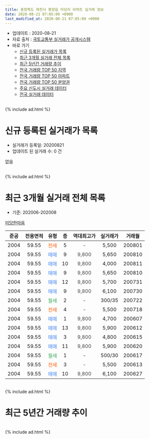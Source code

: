 ```yaml
---
title: 충청북도 제천시 봉양읍 미당리 아파트 실거래 정보
date: 2020-08-21 07:05:09 +0900
last_modified_at: 2020-08-21 07:05:09 +0900
---
```


* 업데이트 : 2020-08-21
* 자료 출처 : [국토교통부 실거래가 공개시스템](http://rt.molit.go.kr)
* 바로 가기
    * [신규 등록된 실거래가 목록](#신규-등록된-실거래가-목록)
    * [최근 3개월 실거래 전체 목록](#최근-3개월-실거래-전체-목록)
    * [최근 5년간 거래량 추이](#최근-5년간-거래량-추이)
    * [전국 거래량 TOP 50 지역](https://inasie.github.io/apt-trade-info/최근-3개월-전국에서-가장-거래가-많이-발생한-지역)
    * [전국 거래량 TOP 50 아파트](https://inasie.github.io/apt-trade-info/최근-3개월-전국에서-가장-거래가-많이-발생한-아파트)
    * [전국 거래량 TOP 50 분양권](https://inasie.github.io/apt-trade-info/최근-3개월-전국에서-가장-거래가-많이-발생한-분양권)
    * [주요 신도시 실거래 데이터](https://inasie.github.io/apt-trade-info/주요-신도시)
    * [전국 실거래 데이터](https://inasie.github.io/apt-trade-info/전국)
<br>
{% include ad.html %}
<br>

# 신규 등록된 실거래가 목록
* 실거래가 등록일: 20200821
* 업데이트 된 실거래 수: 0 건

없음

<br>
{% include ad.html %}
<br>

# 최근 3개월 실거래 전체 목록
* 기준: 202006-202008


[미당한마음](https://search.naver.com/search.naver?query=%EC%B6%A9%EC%B2%AD%EB%B6%81%EB%8F%84+%EC%A0%9C%EC%B2%9C%EC%8B%9C+%EB%B4%89%EC%96%91%EC%9D%8D+%EB%AF%B8%EB%8B%B9%EB%A6%AC+%EB%AF%B8%EB%8B%B9%ED%95%9C%EB%A7%88%EC%9D%8C)

|준공|전용면적|유형|층|역대최고가|실거래가|거래월|
|:---:|:---:|:---:|:---:|:---:|:---:|:---:|
|2004|59.55|<span style="color:#ff5a00">전세</span>|5|<span style="color:#444444">-</span>|5,500|200801|
|2004|59.55|<span style="color:#4285f3">매매</span>|9|<span style="color:#444444">9,800</span>|5,650|200810|
|2004|59.55|<span style="color:#4285f3">매매</span>|10|<span style="color:#444444">9,800</span>|4,000|200811|
|2004|59.55|<span style="color:#4285f3">매매</span>|9|<span style="color:#444444">9,800</span>|5,650|200810|
|2004|59.55|<span style="color:#4285f3">매매</span>|12|<span style="color:#444444">9,800</span>|5,700|200731|
|2004|59.55|<span style="color:#4285f3">매매</span>|9|<span style="color:#444444">9,800</span>|6,100|200730|
|2004|59.55|<span style="color:#34a853">월세</span>|2|<span style="color:#444444">-</span>|300/35|200722|
|2004|59.55|<span style="color:#ff5a00">전세</span>|4|<span style="color:#444444">-</span>|5,500|200718|
|2004|59.55|<span style="color:#4285f3">매매</span>|1|<span style="color:#444444">9,800</span>|4,700|200607|
|2004|59.55|<span style="color:#4285f3">매매</span>|13|<span style="color:#444444">9,800</span>|5,900|200612|
|2004|59.55|<span style="color:#4285f3">매매</span>|3|<span style="color:#444444">9,800</span>|4,800|200615|
|2004|59.55|<span style="color:#4285f3">매매</span>|11|<span style="color:#444444">9,800</span>|5,900|200620|
|2004|59.55|<span style="color:#34a853">월세</span>|1|<span style="color:#444444">-</span>|500/30|200617|
|2004|59.55|<span style="color:#ff5a00">전세</span>|3|<span style="color:#444444">-</span>|5,500|200613|
|2004|59.55|<span style="color:#4285f3">매매</span>|10|<span style="color:#444444">9,800</span>|6,100|200627|


<br>
{% include ad.html %}
<br>

# 최근 5년간 거래량 추이


<div style="width:100%;">
    <canvas id="deal_progress" height="200"></canvas>
</div>

<script>
new Chart(document.getElementById("deal_progress"), {
    type: 'line',
    data: {
        labels: ['201508','201509','201510','201511','201512','201601','201602','201603','201604','201605','201606','201607','201608','201609','201610','201611','201612','201701','201702','201703','201704','201705','201706','201707','201708','201709','201710','201711','201712','201801','201802','201803','201804','201805','201806','201807','201808','201809','201810','201811','201812','201901','201902','201903','201904','201905','201906','201907','201908','201909','201910','201911','201912','202001','202002','202003','202004','202005','202006','202007','202008'],
        datasets: [{
            label: '매매',
            pointRadius: 1,
            data: [3, 2, 3, 3, 2, 4, 2, 4, 3, 3, 3, 5, 2, 1, 6, 2, 0, 1, 0, 1, 4, 4, 3, 4, 3, 4, 1, 3, 1, 3, 1, 2, 2, 8, 2, 3, 1, 2, 2, 0, 6, 2, 4, 2, 1, 6, 1, 4, 4, 4, 4, 6, 5, 2, 15, 1, 5, 4, 5, 2, 3],
            borderColor: "rgba(255, 201, 14, 1)",
            backgroundColor: "rgba(255, 201, 14, 0.5)",
            fill: false,
            lineTension: 0
        },{
            label: '전월세',
            pointRadius: 1,
            data: [6, 2, 3, 3, 4, 1, 1, 4, 1, 2, 2, 1, 2, 1, 0, 3, 4, 3, 1, 5, 2, 5, 0, 1, 1, 0, 2, 1, 2, 1, 3, 5, 1, 4, 3, 0, 2, 1, 2, 0, 0, 2, 3, 1, 0, 4, 1, 2, 3, 1, 4, 2, 1, 2, 2, 1, 1, 2, 2, 2, 1],
            borderColor: "rgba(0, 141, 185, 1)",
            backgroundColor: "rgba(0, 141, 185, 0.5)",
            fill: false,
            lineTension: 0
        }
        ]
    },
    options: {
        responsive: true,
        title: {
            display: false
        },
        tooltips: {
            mode: 'index',
            intersect: false
        },
        hover: {
            mode: 'nearest',
            intersect: true
        },
        scales: {
            xAxes: [{
                display: true,
                scaleLabel: {
                    display: true,
                    labelString: '년/월'
                }
            }],
            yAxes: [{
                display: true,
                ticks: {
                    suggestedMin: 0,
                },
                scaleLabel: {
                    display: true,
                    labelString: '실거래 수'
                }
            }]
        }
    }
});

</script>


<br>
{% include ad.html %}
<br>

